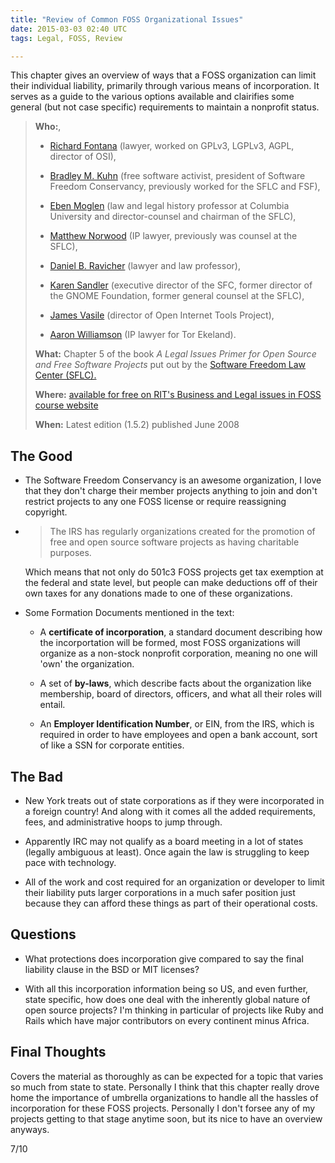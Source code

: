 ```yaml
---
title: "Review of Common FOSS Organizational Issues"
date: 2015-03-03 02:40 UTC
tags: Legal, FOSS, Review

---
```


This chapter gives an overview of ways that a FOSS organization can limit their individual liability, primarily through various means of incorporation. It serves as a guide to the various options available and clairifies some general (but not case specific) requirements to maintain a nonprofit status.


> **Who:**,
>
> * [Richard Fontana](http://en.wikipedia.org/wiki/Richard_Fontana) (lawyer, worked on GPLv3, LGPLv3, AGPL, director of OSI),
>
> * [Bradley M. Kuhn](http://en.wikipedia.org/wiki/Bradley_M._Kuhn) (free software activist, president of Software Freedom Conservancy, previously worked for the SFLC and FSF),
>
> * [Eben Moglen](http://en.wikipedia.org/wiki/Eben_Moglen) (law and legal history professor at Columbia University and director-counsel and chairman of the SFLC),
>
> * [Matthew Norwood](https://www.linkedin.com/pub/matt-norwood/5/770/a39) (IP lawyer, previously was counsel at the SFLC),
>
> * [Daniel B. Ravicher](http://www.ravicher.com/) (lawyer and law professor),
>
> * [Karen Sandler](http://en.wikipedia.org/wiki/Karen_Sandler) (executive director of the SFC, former director of the GNOME Foundation, former general counsel at the SFLC),
>
> * [James Vasile](https://twitter.com/jamesvasile) (director of Open Internet Tools Project),
>
> * [Aaron Williamson](https://torekeland.com/about/aaron-williamson) (IP lawyer for Tor Ekeland).
>
> **What:** Chapter 5 of the book *A Legal Issues Primer for Open Source and Free Software Projects* put out by the [Software Freedom Law Center (SFLC).](https://www.softwarefreedom.org/)
>
> **Where:** [available for free on RIT's Business and Legal issues in FOSS course website](http://bizlegfoss-ritigm.rhcloud.com/static/books/foss-primer.pdf)
>
> **When:** Latest edition (1.5.2) published June 2008



## The Good

* The Software Freedom Conservancy is an awesome organization, I love that they don't charge their member projects anything to join and don't restrict projects to any one FOSS license or require reassigning copyright.

* > The IRS has regularly organizations created for the promotion of free and open source software projects as having charitable purposes.

  Which means that not only do 501c3 FOSS projects get tax exemption at the federal and state level, but people can make deductions off of their own taxes for any donations made to one of these organizations.

* Some Formation Documents mentioned in the text:

  * A **certificate of incorporation**, a standard document describing how the incorportation will be formed, most FOSS organizations will organize as a non-stock nonprofit corporation, meaning no one will 'own' the organization.

  * A set of **by-laws**, which describe facts about the organization like membership, board of directors, officers, and what all their roles will entail.

  * An **Employer Identification Number**, or EIN, from the IRS, which is required in order to have employees and open a bank account, sort of like a SSN for corporate entities.


## The Bad

* New York treats out of state corporations as if they were incorporated in a foreign country! And along with it comes all the added requirements, fees, and administrative hoops to jump through.

* Apparently IRC may not qualify as a board meeting in a lot of states (legally ambiguous at least). Once again the law is struggling to keep pace with technology.

* All of the work and cost required for an organization or developer to limit their liability puts larger corporations in a much safer position just because they can afford these things as part of their operational costs.


## Questions

* What protections does incorporation give compared to say the final liability clause in the BSD or MIT licenses?

* With all this incorporation information being so US, and even further, state specific, how does one deal with the inherently global nature of open source projects? I'm thinking in particular of projects like Ruby and Rails which have major contributors on every continent minus Africa.


## Final Thoughts

Covers the material as thoroughly as can be expected for a topic that varies so much from state to state. Personally I think that this chapter really drove home the importance of umbrella organizations to handle all the hassles of incorporation for these FOSS projects. Personally I don't forsee any of my projects getting to that stage anytime soon, but its nice to have an overview anyways.

7/10


